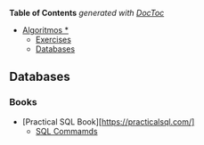 <!-- START doctoc generated TOC please keep comment here to allow auto update -->
<!-- DON'T EDIT THIS SECTION, INSTEAD RE-RUN doctoc TO UPDATE -->
**Table of Contents**  *generated with [DocToc](https://github.com/thlorenz/doctoc)*

- [Algoritmos *](#algoritmos-)
  - [Exercises](#exercises)
  - [Databases](#databases)

## Databases

### Books

- [Practical SQL Book][https://practicalsql.com/]
  - [SQL Commamds](/databases/sql_commands.md)


<!-- END doctoc generated TOC please keep comment here to allow auto update -->